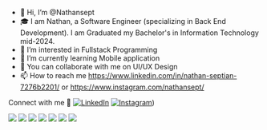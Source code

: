 - 👋 Hi, I’m @Nathansept
- 🎓 I am Nathan, a Software Engineer (specializing in Back End Development). I am Graduated my Bachelor's in Information Technology mid-2024.
- 👀 I’m interested in Fullstack Programming
- 🌱 I’m currently learning Mobile application
- 💞️ You can collaborate with me on UI/UX Design
- 📫 How to reach me https://www.linkedin.com/in/nathan-septian-7276b2201/ or https://www.instagram.com/nathansept/

Connect with me 🤙
[![LinkedIn](https://img.shields.io/badge/LinkedIn-0077B5?style=for-the-badge&logo=linkedin&logoColor=white)](https://www.linkedin.com/in/nathan-septian-7276b2201/)
[![Instagram](https://img.shields.io/badge/Instagram-E4405F?style=for-the-badge&logo=instagram&logoColor=white)](https://www.instagram.com/nathansept/))
<!---
Nathansept/Nathansept is a ✨ special ✨ repository because its `README.md` (this file) appears on your GitHub profile.
You can click the Preview link to take a look at your changes.
--->
  <img src="https://img.shields.io/badge/Next.js-000000?style=for-the-badge&logo=next.js&logoColor=white" /> <img src="https://img.shields.io/badge/React-61DAFB?style=for-the-badge&logo=react&logoColor=black" /> <img src="https://img.shields.io/badge/Vue.js-4FC08D?style=for-the-badge&logo=vue.js&logoColor=white" />   <img src="https://img.shields.io/badge/Node.js-339933?style=for-the-badge&logo=node.js&logoColor=white" />
    <img src="https://img.shields.io/badge/Figma-F24E1E?style=for-the-badge&logo=figma&logoColor=white" />  <img src="https://img.shields.io/badge/Redux-764ABC?style=for-the-badge&logo=redux&logoColor=white" />
  <img src="https://img.shields.io/badge/Postman-FF6C37?style=for-the-badge&logo=postman&logoColor=white" />


  
  
